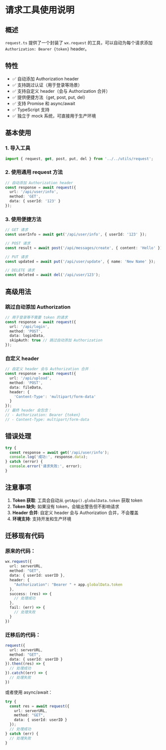# 请求工具使用说明

## 概述

`request.ts` 提供了一个封装了 `wx.request` 的工具，可以自动为每个请求添加 `Authorization: Bearer {token}` header。

## 特性

- ✅ 自动添加 Authorization header
- ✅ 支持跳过认证（用于登录等场景）
- ✅ 支持自定义 header（会与 Authorization 合并）
- ✅ 提供便捷方法（get, post, put, del）
- ✅ 支持 Promise 和 async/await
- ✅ TypeScript 支持
- ✅ 独立于 mock 系统，可直接用于生产环境

## 基本使用

### 1. 导入工具

```typescript
import { request, get, post, put, del } from '../../utils/request';
```

### 2. 使用通用 request 方法

```typescript
// 自动添加 Authorization header
const response = await request({
  url: '/api/user/info',
  method: 'GET',
  data: { userId: '123' }
});
```

### 3. 使用便捷方法

```typescript
// GET 请求
const userInfo = await get('/api/user/info', { userId: '123' });

// POST 请求
const result = await post('/api/messages/create', { content: 'Hello' });

// PUT 请求
const updated = await put('/api/user/update', { name: 'New Name' });

// DELETE 请求
const deleted = await del('/api/user/123');
```

## 高级用法

### 跳过自动添加 Authorization

```typescript
// 用于登录等不需要 token 的请求
const response = await request({
  url: '/api/login',
  method: 'POST',
  data: loginData,
  skipAuth: true // 跳过自动添加 Authorization
});
```

### 自定义 header

```typescript
// 自定义 header 会与 Authorization 合并
const response = await request({
  url: '/api/upload',
  method: 'POST',
  data: fileData,
  header: {
    'Content-Type': 'multipart/form-data'
  }
});
// 最终 header 会包含：
// - Authorization: Bearer {token}
// - Content-Type: multipart/form-data
```

## 错误处理

```typescript
try {
  const response = await get('/api/user/info');
  console.log('成功:', response.data);
} catch (error) {
  console.error('请求失败:', error);
}
```

## 注意事项

1. **Token 获取**: 工具会自动从 `getApp().globalData.token` 获取 token
2. **Token 缺失**: 如果没有 token，会输出警告但不影响请求
3. **Header 合并**: 自定义 header 会与 Authorization 合并，不会覆盖
4. **环境支持**: 支持开发和生产环境

## 迁移现有代码

### 原来的代码：
```typescript
wx.request({
  url: serverURL,
  method: "GET",
  data: { userId: userID },
  header: {
    "Authorization": "Bearer " + app.globalData.token
  },
  success: (res) => {
    // 处理成功
  },
  fail: (err) => {
    // 处理失败
  }
})
```

### 迁移后的代码：
```typescript
request({
  url: serverURL,
  method: "GET",
  data: { userId: userID }
}).then((res) => {
  // 处理成功
}).catch((err) => {
  // 处理失败
})
```

或者使用 async/await：
```typescript
try {
  const res = await request({
    url: serverURL,
    method: "GET",
    data: { userId: userID }
  });
  // 处理成功
} catch (err) {
  // 处理失败
}
```
